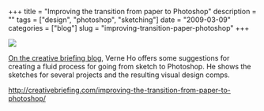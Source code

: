 +++
title = "Improving the transition from paper to Photoshop"
description = ""
tags = ["design", "photoshop", "sketching"]
date = "2009-03-09"
categories = ["blog"]
slug = "improving-transition-paper-photoshop"
+++



  <div class="notebook-screenshot"><a href="http://creativebriefing.com/improving-the-transition-from-paper-to-photoshop/"><img id='bluga-thumbnail-1522' class='bluga-thumbnail large' src='http://media.konigi.com/bluga/
wt49b561c2aac13.jpg'/></a></div><p><a href="http://creativebriefing.com/improving-the-transition-from-paper-to-photoshop/">On the creative briefing blog</a>, Verne Ho offers some suggestions for creating a fluid process for going from sketch to Photoshop. He shows the sketches for several projects and the resulting visual design comps. </p>
    
  <a href="http://creativebriefing.com/improving-the-transition-from-paper-to-photoshop/">http://creativebriefing.com/improving-the-transition-from-paper-to-photoshop/</a>
